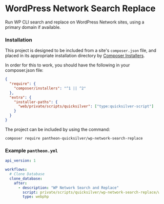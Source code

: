 # WordPress Network Search Replace

Run WP CLI search and replace on WordPress Network sites, using a primary domain if available.

### Installation

This project is designed to be included from a site's `composer.json` file, and placed in its appropriate installation directory by [Composer Installers](https://github.com/composer/installers).

In order for this to work, you should have the following in your composer.json file:

```json
{
  "require": {
    "composer/installers": "^1 || ^2"
  },
  "extra": {
    "installer-paths": {
      "web/private/scripts/quicksilver": ["type:quicksilver-script"]
    }
  }
}
```

The project can be included by using the command:

`composer require pantheon-quicksilver/wp-network-search-replace`

### Example `pantheon.yml`

```yaml
api_version: 1

workflows:
  # Clone Database
  clone_database:
    after:
      - description: "WP Network Search and Replace"
        script: private/scripts/quicksilver/wp-network-search-replace/wp-network-search-replace.php
        type: webphp
```
